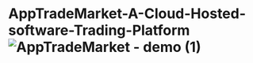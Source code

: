 # AppTradeMarket-A-Cloud-Hosted-software-Trading-Platform![AppTradeMarket - demo (1)](https://github.com/candiceKD/AppTradeMarket-A-Cloud-Hosted-software-Trading-Platform/assets/144402516/e6cf6273-e881-4903-b707-c305a2477c24)
